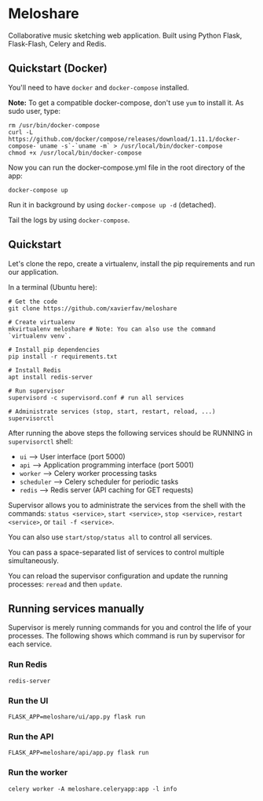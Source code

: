 # Meloshare
Collaborative music sketching web application.
Built using Python Flask, Flask-Flash, Celery and Redis.

## Quickstart (Docker)
You'll need to have `docker` and `docker-compose` installed.

**Note:** To get a compatible docker-compose, don't use `yum` to install it.
As sudo user, type:
```
rm /usr/bin/docker-compose
curl -L https://github.com/docker/compose/releases/download/1.11.1/docker-compose-`uname -s`-`uname -m` > /usr/local/bin/docker-compose
chmod +x /usr/local/bin/docker-compose
```

Now you can run the docker-compose.yml file in the root directory of the app:
```
docker-compose up
```

Run it in background by using `docker-compose up -d` (detached).

Tail the logs by using `docker-compose`.

## Quickstart
Let's clone the repo, create a virtualenv, install the pip requirements and run our application.

In a terminal (Ubuntu here):

```
# Get the code
git clone https://github.com/xavierfav/meloshare

# Create virtualenv
mkvirtualenv meloshare # Note: You can also use the command `virtualenv venv`.

# Install pip dependencies
pip install -r requirements.txt 

# Install Redis
apt install redis-server 

# Run supervisor
supervisord -c supervisord.conf # run all services

# Administrate services (stop, start, restart, reload, ...)
supervisorctl 
```

After running the above steps the following services should be RUNNING in `supervisorctl` shell:
- `ui`  --> User interface (port 5000)
- `api` --> Application programming interface (port 5001)
- `worker` --> Celery worker processing tasks
- `scheduler` --> Celery scheduler for periodic tasks
- `redis` --> Redis server (API caching for GET requests)

Supervisor allows you to administrate the services from the shell with the commands: `status <service>`, `start <service>`, `stop <service>`, `restart <service>`, or `tail -f <service>`.

You can also use `start/stop/status all` to control all services.

You can pass a space-separated list of services to control multiple simultaneously.

You can reload the supervisor configuration and update the running processes: `reread` and then `update`.

## Running services manually

Supervisor is merely running commands for you and control the life of your processes.
The following shows which command is run by supervisor for each service.

### Run Redis
```
redis-server
```

### Run the UI
```
FLASK_APP=meloshare/ui/app.py flask run
```

### Run the API
```
FLASK_APP=meloshare/api/app.py flask run
```

### Run the worker
```
celery worker -A meloshare.celeryapp:app -l info
```
